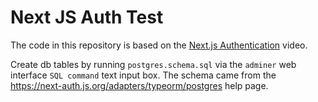 # Next JS Auth Test

The code in this repository is based on the
[Next.js Authentication](https://youtu.be/AdcktATbd-I)
video.

Create db tables by running `postgres.schema.sql` via the
`adminer` web interface `SQL command` text input box.
The schema came from the
https://next-auth.js.org/adapters/typeorm/postgres
help page.
